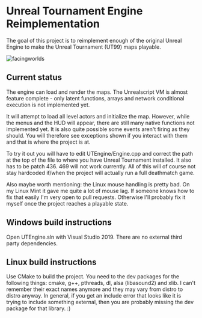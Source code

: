 # Unreal Tournament Engine Reimplementation

The goal of this project is to reimplement enough of the original Unreal Engine to make the Unreal Tournament (UT99) maps playable.

![facingworlds](https://user-images.githubusercontent.com/5136903/125014285-afc65580-e06d-11eb-80c0-0a1992a7d0ff.jpg)

## Current status

The engine can load and render the maps. The Unrealscript VM is almost feature complete - only latent functions, arrays and network conditional execution is not implemented yet.

It will attempt to load all level actors and initialize the map. However, while the menus and the HUD will appear, there are still many native functions not implemented yet. It is also quite possible some events aren't firing as they should. You will therefore see exceptions shown if you interact with them and that is where the project is at.

To try it out you will have to edit UTEngine/Engine.cpp and correct the path at the top of the file to where you have Unreal Tournament installed. It also has to be patch 436. 469 will not work currently. All of this will of course not stay hardcoded if/when the project will actually run a full deathmatch game.

Also maybe worth mentioning: the Linux mouse handling is pretty bad. On my Linux Mint it gave me quite a lot of mouse lag. If someone knows how to fix that easily I'm very open to pull requests. Otherwise I'll probably fix it myself once the project reaches a playable state.

## Windows build instructions

Open UTEngine.sln with Visual Studio 2019. There are no external third party dependencies.

## Linux build instructions

Use CMake to build the project. You need to the dev packages for the following things: cmake, g++, pthreads, dl, alsa (libasound2) and xlib. I can't remember their exact names anymore and they may vary from distro to distro anyway. In general, if you get an include error that looks like it is trying to include something external, then you are probably missing the dev package for that library. :)
